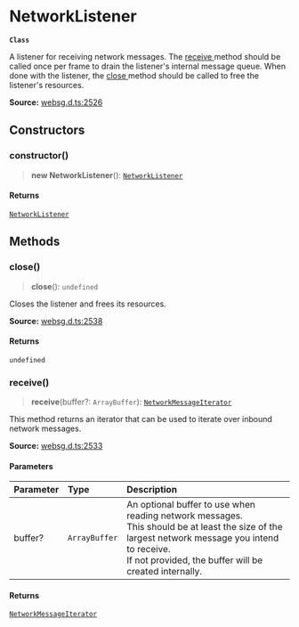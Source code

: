 # NetworkListener

**`Class`**

A listener for receiving network messages. The [receive ](class.NetworkListener.md#receive)
method should be called once per frame to drain the listener's internal message queue. When done with the
listener, the [close ](class.NetworkListener.md#close) method should be called to free
the listener's resources.

**Source:** [websg.d.ts:2526](https://github.com/thirdroom/thirdroom/blob/4c397b03/packages/websg-types/types/websg.d.ts#L2526)

## Constructors

### constructor()

> **new NetworkListener**(): [`NetworkListener`](class.NetworkListener.md)

#### Returns

[`NetworkListener`](class.NetworkListener.md)

## Methods

### close()

> **close**(): `undefined`

Closes the listener and frees its resources.

**Source:** [websg.d.ts:2538](https://github.com/thirdroom/thirdroom/blob/4c397b03/packages/websg-types/types/websg.d.ts#L2538)

#### Returns

`undefined`

### receive()

> **receive**(buffer?: `ArrayBuffer`): [`NetworkMessageIterator`](class.NetworkMessageIterator.md)

This method returns an iterator that can be used to iterate over inbound network messages.

**Source:** [websg.d.ts:2533](https://github.com/thirdroom/thirdroom/blob/4c397b03/packages/websg-types/types/websg.d.ts#L2533)

#### Parameters

| Parameter | Type          | Description                                                                                                                                                                                                       |
| :-------- | :------------ | :---------------------------------------------------------------------------------------------------------------------------------------------------------------------------------------------------------------- |
| buffer?   | `ArrayBuffer` | An optional buffer to use when reading network messages.<br />This should be at least the size of the largest network message you intend to receive.<br />If not provided, the buffer will be created internally. |

#### Returns

[`NetworkMessageIterator`](class.NetworkMessageIterator.md)
